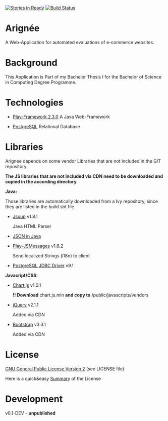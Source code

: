 [![Stories in Ready](https://badge.waffle.io/FrontSide/Arignee.png?label=ready&title=Ready)](https://waffle.io/FrontSide/Arignee) [![Build Status](https://travis-ci.org/FrontSide/Arignee.svg?branch=master)](https://travis-ci.org/FrontSide/Arignee)

Arignée
=======

A Web-Application for automated evaluations of e-commerce websites.

Background
==========

This Application is Part of my Bachelor Thesis I for the Bachelor of Science in Computing Degree Programme.

Technologies
============

- [Play-Framework 2.3.0](https://www.playframework.com/documentation/2.3.0/Home)
  A Java Web-Framework

- [PostgreSQL](http://www.postgresql.org/)
  Relational Database

Libraries
=========

Arignee depends on some vendor Libraries that are not included in the GIT repository.

**The JS libraries that are not included via CDN need to be downloaded and copied in the according directory**

**Java:**

Those libraries are automatically downloaded from a Ivy repository, since they
are listed in the build.sbt file.

- [Jsoup](http://jsoup.org/) v1.8.1

  Java HTML Parser

- [JSON in Java](http://www.json.org/java/)

- [Play-JSMessages](https://github.com/julienrf/play-jsmessages) v1.6.2

  Send localized Strings (i18n) to client

- [PostgreSQL JDBC Driver](http://jdbc.postgresql.org/) v9.1

**Javacript/CSS:**

- [Chart.js](https://github.com/nnnick/Chart.js) v1.0.1

  **!! Download** chart.js.min **and copy to** /public/javascripts/vendors

- [jQuery](http://jquery.com/) v2.1.1

  Added via CDN

- [Bootstrap](http://getbootstrap.com/) v3.3.1

  Added via CDN

License
=======

[GNU General Public License Version 2](http://www.gnu.org/licenses/gpl-2.0.html) (see LICENSE file)

Here is a quick&easy [Summary](https://tldrlegal.com/license/gnu-general-public-license-v2) of the License

Development
===========

v0.1-DEV - **unpublished**
